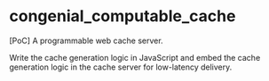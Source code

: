 # congenial_computable_cache
[PoC] A programmable web cache server. 

Write the cache generation logic in JavaScript and embed the cache generation logic in the cache server for low-latency delivery.
